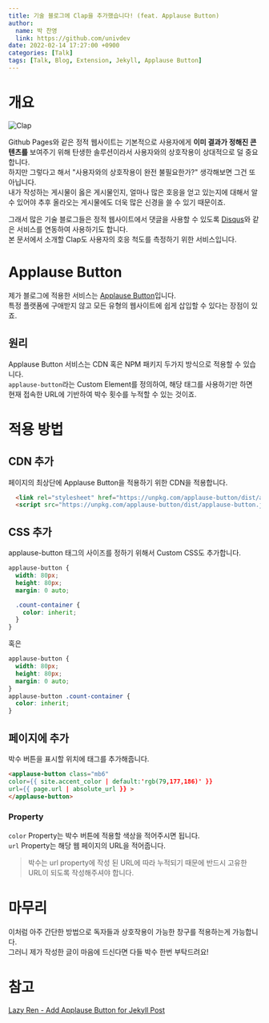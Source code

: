 ```yaml
---
title: 기술 블로그에 Clap을 추가했습니다! (feat. Applause Button)
author:
  name: 박 찬영
  link: https://github.com/univdev
date: 2022-02-14 17:27:00 +0900
categories: [Talk]
tags: [Talk, Blog, Extension, Jekyll, Applause Button]
---
```

# 개요
![Clap][Clap]

Github Pages와 같은 정적 웹사이트는 기본적으로 사용자에게 **이미 결과가 정해진 콘텐츠를** 보여주기 위해 탄생한 솔루션이라서 사용자와의 상호작용이 상대적으로 덜 중요합니다.  
하지만 그렇다고 해서 "사용자와의 상호작용이 완전 불필요한가?" 생각해보면 그건 또 아닙니다.  
내가 작성하는 게시물이 옳은 게시물인지, 얼마나 많은 호응을 얻고 있는지에 대해서 알 수 있어야 추후 올라오는 게시물에도 더욱 많은 신경을 쓸 수 있기 때문이죠.

그래서 많은 기술 블로그들은 정적 웹사이트에서 댓글을 사용할 수 있도록 [Disqus][Disqus]와 같은 서비스를 연동하여 사용하기도 합니다.  
본 문서에서 소개할 Clap도 사용자의 호응 척도를 측정하기 위한 서비스입니다.
# Applause Button
제가 블로그에 적용한 서비스는 [Applause Button][Applause Button]입니다.  
특정 플랫폼에 구애받지 않고 모든 유형의 웹사이트에 쉽게 삽입할 수 있다는 장점이 있죠.
## 원리
Applause Button 서비스는 CDN 혹은 NPM 패키지 두가지 방식으로 적용할 수 있습니다.  
```applause-button```라는 Custom Element를 정의하여, 해당 태그를 사용하기만 하면 현재 접속한 URL에 기반하여 박수 횟수를 누적할 수 있는 것이죠.
# 적용 방법
## CDN 추가
페이지의 최상단에 Applause Button을 적용하기 위한 CDN을 적용합니다.
```html
  <link rel="stylesheet" href="https://unpkg.com/applause-button/dist/applause-button.css">
  <script src="https://unpkg.com/applause-button/dist/applause-button.js"></script>
```
## CSS 추가
applause-button 태그의 사이즈를 정하기 위해서 Custom CSS도 추가합니다.
```scss
applause-button {
  width: 80px;
  height: 80px;
  margin: 0 auto;

  .count-container {
    color: inherit;
  }
}
```
혹은
```css
applause-button {
  width: 80px;
  height: 80px;
  margin: 0 auto;
}
applause-button .count-container {
  color: inherit;
}
```
## 페이지에 추가
박수 버튼을 표시할 위치에 태그를 추가해줍니다.  
```html
<applause-button class="mb6"
color={{ site.accent_color | default:'rgb(79,177,186)' }}
url={{ page.url | absolute_url }} >
</applause-button>
```
### Property
```color``` Property는 박수 버튼에 적용할 색상을 적어주시면 됩니다.  
```url``` Property는 해당 웹 페이지의 URL을 적어줍니다.

> 박수는 url property에 작성 된 URL에 따라 누적되기 때문에 반드시 고유한 URL이 되도록 작성해주셔야 합니다.

# 마무리
이처럼 아주 간단한 방법으로 독자들과 상호작용이 가능한 창구를 적용하는게 가능합니다.  
그러니 제가 작성한 글이 마음에 드신다면 다들 박수 한번 부탁드려요!
# 참고
[Lazy Ren - Add Applause Button for Jekyll Post][레퍼런스]

[Disqus]: https://blog.disqus.com/
[Clap]: /assets/posts/clap.png
[Applause Button]: https://applause-button.com/
[레퍼런스]: https://lazyren.github.io/devlog/add-applause-button-for-jekyll-post.html